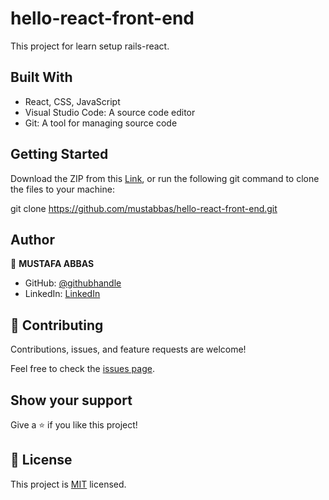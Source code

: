 # hello-react-front-end

This project for learn setup rails-react.




## Built With

-  React, CSS, JavaScript
-  Visual Studio Code: A source code editor
-  Git: A tool for managing source code



## Getting Started

Download the ZIP from this [Link](https://github.com/mustabbas/hello-react-front-end.git), or run the following git command to clone the files to your machine:

git clone https://github.com/mustabbas/hello-react-front-end.git



## Author

👤 **MUSTAFA ABBAS**

- GitHub: [@githubhandle](https://github.com/mustabbas)
- LinkedIn: [LinkedIn](https://www.linkedin.com/in/mustafa-abbas-7555ba10a)


## 🤝 Contributing

Contributions, issues, and feature requests are welcome!

Feel free to check the [issues page](https://github.com/mustabbas/hello-react-front-end/issues).

## Show your support

Give a ⭐️ if you like this project!


## 📝 License

This project is [MIT](./MIT.md) licensed.
